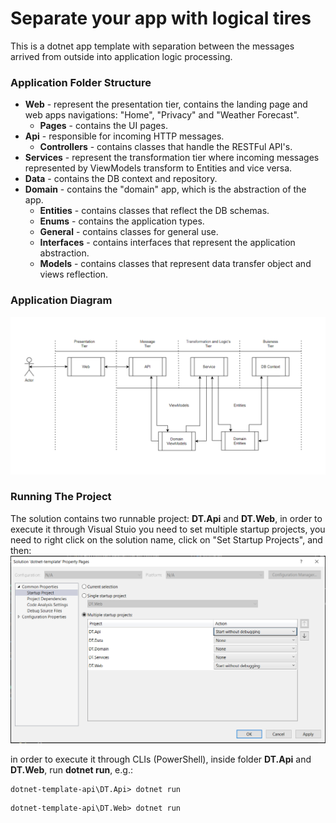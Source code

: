 # Separate your app with logical tires
This is a dotnet app template with separation between the messages arrived from outside into application logic processing.

### Application Folder Structure
* **Web** - represent the presentation tier, contains the landing page and web apps navigations: "Home", "Privacy" and "Weather Forecast".
  * **Pages** - contains the UI pages.
* **Api** - responsible for incoming HTTP messages.
  * **Controllers** - contains classes that handle the RESTFul API's.
* **Services** - represent the transformation tier where incoming messages represented by ViewModels transform to Entities and vice versa.
* **Data** - contains the DB context and repository.
* **Domain** - contains the "domain" app, which is the abstraction of the app.
  * **Entities** - contains classes that reflect the DB schemas.
  * **Enums** - contains the application types.
  * **General** - contains classes for general use.
  * **Interfaces** - contains interfaces that represent the application abstraction.
  * **Models** - contains classes that represent data transfer object and views reflection.

### Application Diagram
![Application Diagram](/app-diagram.png)

### Running The Project
The solution contains two runnable project: **DT.Api** and **DT.Web**, in order to execute it through Visual Stuio you need to set multiple startup projects, you need to right click on the solution name, click on "Set Startup Projects", and then:
![set multiple startup projects](/set-multiple-startup-projects.png)

in order to execute it through CLIs (PowerShell), inside folder **DT.Api** and **DT.Web**, run **dotnet run**, e.g.:

```
dotnet-template-api\DT.Api> dotnet run
```

```
dotnet-template-api\DT.Web> dotnet run
```
